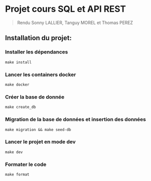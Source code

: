 # Projet cours SQL et API REST

> Rendu Sonny LALLIER, Tanguy MOREL et Thomas PEREZ

## Installation du projet:

### Installer les dépendances

```console
make install
```

### Lancer les containers docker

```console
make docker
```

### Créer la base de donnée

```console
make create_db
```

### Migration de la base de données et insertion des données

```console
make migration && make seed-db
```

### Lancer le projet en mode dev

```console
make dev
```

### Formater le code

```console
make format
```